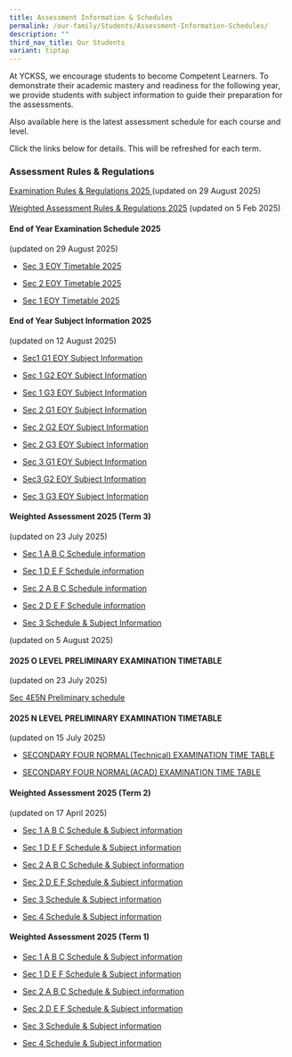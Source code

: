 ```yaml
---
title: Assessment Information & Schedules
permalink: /our-family/Students/Assessment-Information-Schedules/
description: ""
third_nav_title: Our Students
variant: tiptap
---
```

<p>At YCKSS, we encourage students to become Competent Learners. To demonstrate
their academic mastery and readiness for the following year, we provide
students with subject information to guide their preparation for the assessments.</p>
<p>Also available here is the latest assessment schedule for each course
and level.</p>
<p>Click the links below for details. This will be refreshed for each term.</p>
<h3><strong>Assessment Rules &amp; Regulations</strong></h3>
<p><a href="/files/Students/Assessment Information Sche/Exam_Rules___Regulations_2025.pdf" rel="noopener nofollow" target="_blank">Examination Rules &amp; Regulations 2025 </a>(updated
on 29 August 2025)</p>
<p><a href="/files/Students/Assessment Information Sche/YCKSS_Weighted_Assessment_Rules_and_Regulations.pdf" rel="noopener nofollow" target="_blank">Weighted Assessment Rules &amp; Regulations 2025</a> (updated
on 5 Feb 2025)</p>
<p></p>
<h4><strong>End of Year Examination Schedule 2025</strong></h4>
<p>(updated on 29 August 2025)</p>
<ul data-tight="true" class="tight">
<li>
<p><a href="/files/Students/Assessment Information Sche/Sec_3_EOY_Timetable2025.pdf" rel="noopener nofollow" target="_blank">Sec 3 EOY Timetable 2025</a>
</p>
</li>
<li>
<p><a href="/files/Students/Assessment Information Sche/2025_Sec_2_EOY_Timetable.pdf" rel="noopener nofollow" target="_blank">Sec 2 EOY Timetable 2025</a>
</p>
</li>
<li>
<p><a href="/files/Students/Assessment Information Sche/2025_Sec_1_EOY_Timetable.pdf" rel="noopener nofollow" target="_blank">Sec 1 EOY Timetable 2025</a>
</p>
</li>
</ul>
<p></p>
<h4><strong>End of Year Subject Information 2025</strong></h4>
<p>(updated on 12 August 2025)</p>
<ul data-tight="true" class="tight">
<li>
<p><a href="/files/Students/Assessment Information Sche/EOY__Subject_Information_2025__Sec_1G1_.pdf" rel="noopener nofollow" target="_blank">Sec1 G1 EOY Subject Information</a>
</p>
</li>
<li>
<p><a href="/files/Students/Assessment Information Sche/EOY__Subject_Information_2025_SEc_1G2_.pdf" rel="noopener nofollow" target="_blank">Sec 1 G2 EOY Subject Information</a>
</p>
</li>
<li>
<p><a href="/files/Students/Assessment Information Sche/EOY__Subject_Information_2025__Sec_1G3_.pdf" rel="noopener nofollow" target="_blank">Sec 1 G3 EOY Subject Information</a>
</p>
</li>
<li>
<p><a href="/files/Students/Assessment Information Sche/EOY__Subject_Information_2025__Sec_2G1_.pdf" rel="noopener nofollow" target="_blank">Sec 2 G1 EOY Subject Information</a>
</p>
</li>
<li>
<p><a href="/files/Students/Assessment Information Sche/EOY__Subject_Information_2025__Sec_2G2_.pdf" rel="noopener nofollow" target="_blank">Sec 2 G2 EOY Subject Information</a>
</p>
</li>
<li>
<p><a href="/files/Students/Assessment Information Sche/EOY__Subject_Information_2025__Sec__2G3_.pdf" rel="noopener nofollow" target="_blank">Sec 2 G3 EOY Subject Information</a>
</p>
</li>
<li>
<p><a href="/files/Students/Assessment Information Sche/EOY__Subject_Information_2025__Sec_3G1_.pdf" rel="noopener nofollow" target="_blank">Sec 3 G1 EOY Subject Information</a>
</p>
</li>
<li>
<p><a href="/files/Students/Assessment Information Sche/EOY__Subject_Information_2025__Sec_3G2_.pdf" rel="noopener nofollow" target="_blank">Sec3 G2 EOY Subject Information</a>
</p>
</li>
<li>
<p><a href="/files/Students/Assessment Information Sche/EOY__NSubject_Information_2025__Sec_3_G3_updated120825.pdf" rel="noopener nofollow" target="_blank">Sec 3 G3 EOY Subject Information</a>
</p>
</li>
</ul>
<h4><strong>Weighted Assessment 2025 (Term 3)</strong></h4>
<p>(updated on 23 July 2025)</p>
<ul data-tight="true" class="tight">
<li>
<p><a href="/files/Students/Assessment Information Sche/Secondary_1A_B_C_Weighted_Assessment_Term_3__Schedule_2025.pdf" rel="noopener nofollow" target="_blank">Sec 1 A B C Schedule information</a>
</p>
</li>
<li>
<p><a href="/files/Students/Assessment Information Sche/Secondary_1D_E_F_Weighted_Assessment_Term_3__Schedule_2025.pdf" rel="noopener nofollow" target="_blank">Sec 1 D E F Schedule information</a>
</p>
</li>
<li>
<p><a href="/files/Students/Assessment Information Sche/Secondary_2A_B_C_Weighted_Assessment_Term3__Schedule_2025.pdf" rel="noopener nofollow" target="_blank">Sec 2 A B C Schedule information</a>
</p>
</li>
<li>
<p><a href="/files/Students/Assessment Information Sche/Secondary_2D_E_F_Weighted_Assessment_Term3__Schedule_2025.pdf" rel="noopener nofollow" target="_blank">Sec 2 D E F Schedule information</a>
</p>
</li>
<li>
<p><a href="/files/Students/Assessment Information Sche/Secondary_3_Weighted_Assessment_Schedule__Term_3__2025updated010825.pdf" rel="noopener nofollow" target="_blank">Sec 3 Schedule &amp; Subject Information</a>
</p>
</li>
</ul>
<p>(updated on 5 August 2025)</p>
<h4><strong>2025 O LEVEL PRELIMINARY EXAMINATION TIMETABLE</strong></h4>
<p>(updated on 23 July 2025)</p>
<p><a href="/files/Students/Assessment Information Sche/Sec_4E5N__Prelim.pdf" rel="noopener nofollow" target="_blank">Sec 4E5N Preliminary schedule</a>
</p>
<h4><strong>2025 N LEVEL PRELIMINARY EXAMINATION TIMETABLE</strong></h4>
<p>(updated on 15 July 2025)</p>
<ul data-tight="true" class="tight">
<li>
<p><a href="/files/Students/Assessment Information Sche/Sec_4NT_Prelim.pdf" rel="noopener nofollow" target="_blank"><u>SECONDARY FOUR NORMAL(Technical) EXAMINATION TIME TABLE</u></a>
</p>
</li>
<li>
<p><a href="/files/Students/Assessment Information Sche/Sec_4NA_Prelim.pdf" rel="noopener nofollow" target="_blank"><u>SECONDARY FOUR NORMAL(ACAD) EXAMINATION TIME TABLE</u></a>
</p>
<p></p>
</li>
</ul>
<h4><strong>Weighted Assessment 2025 (Term 2)</strong></h4>
<p>(updated on 17 April 2025)</p>
<ul data-tight="true" class="tight">
<li>
<p><a href="/files/Students/Assessment Information Sche/Secondary_1A_B_C_Weighted_Assessment_Term_2__Schedule_2025_updated_.pdf" rel="noopener nofollow" target="_blank">Sec 1 A B C Schedule &amp; Subject information</a>
</p>
</li>
<li>
<p><a href="/files/Students/Assessment Information Sche/Secondary_1D_E_FWeighted_Assessment_Term_2__Schedule_2025_updated_.pdf" rel="noopener nofollow" target="_blank">Sec 1 D E F Schedule &amp; Subject information</a>
</p>
</li>
<li>
<p><a href="/files/Students/Assessment Information Sche/Secondary_2A_B_C_Weighted_Assessment_Term_2__Schedule_2025.pdf" rel="noopener nofollow" target="_blank">Sec 2 A B C Schedule &amp; Subject information</a>
</p>
</li>
<li>
<p><a href="/files/Students/Assessment Information Sche/Secondary_2D_E_F_Weighted_Assessment_Term_2__Schedule_2025.pdf" rel="noopener nofollow" target="_blank">Sec 2 D E F Schedule &amp; Subject information</a>
</p>
</li>
<li>
<p><a href="/files/Students/Assessment Information Sche/Secondary_3_Weighted_Assessment_Schedule__Term_2__2025_updated_.pdf" rel="noopener nofollow" target="_blank">Sec 3 Schedule &amp; Subject information</a>
</p>
</li>
<li>
<p><a href="/files/Students/Assessment Information Sche/Secondary_4_Weighted_Assessment_Schedule__Term_2__2025_updated_.pdf" rel="noopener nofollow" target="_blank">Sec 4 Schedule &amp; Subject information</a>
</p>
</li>
</ul>
<p></p>
<h4><strong>Weighted Assessment 2025 (Term 1)</strong></h4>
<ul data-tight="true" class="tight">
<li>
<p><a href="/files/Students/Assessment Information Sche/Secondary_1A_B_C_Weighted_Assessment_Term_1__Schedule_2025.pdf" rel="noopener nofollow" target="_blank">Sec 1 A B C Schedule &amp; Subject information</a>
</p>
</li>
<li>
<p><a href="/files/Students/Assessment Information Sche/Secondary_1D_E_F_Weighted_Assessment_Term_1__Schedule_2025.pdf" rel="noopener nofollow" target="_blank">Sec 1 D E F Schedule &amp; Subject information</a>
</p>
</li>
<li>
<p><a href="/files/Students/Assessment Information Sche/Secondary_2A_B_C_Weighted_Assessment_Term_1__Schedule_2025.pdf" rel="noopener nofollow" target="_blank">Sec 2 A B C Schedule &amp; Subject information</a>
</p>
</li>
<li>
<p><a href="/files/Students/Assessment Information Sche/Secondary_2D_E_F_Weighted_Assessment_Term_1__Schedule_2025.pdf" rel="noopener nofollow" target="_blank">Sec 2 D E F Schedule &amp; Subject information</a>
</p>
</li>
<li>
<p><a href="/files/Students/Assessment Information Sche/Secondary_3_Weighted_Assessment_Schedule__Term_1__2025.pdf" rel="noopener nofollow" target="_blank">Sec 3 Schedule &amp; Subject information</a>
</p>
</li>
<li>
<p><a href="/files/Students/Assessment Information Sche/Secondary_4_Weighted_Assessment_Schedule__Term_1__2025.pdf" rel="noopener nofollow" target="_blank">Sec 4 Schedule &amp; Subject information</a>
</p>
</li>
</ul>
<p></p>
<h3></h3>
<p></p>